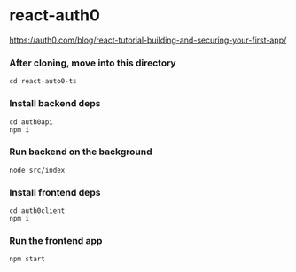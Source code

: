 # react-auth0
https://auth0.com/blog/react-tutorial-building-and-securing-your-first-app/
### After cloning, move into this directory
```
cd react-auto0-ts
```
### Install backend deps
```
cd auth0api
npm i
```
### Run backend on the background
```
node src/index
```
### Install frontend deps
```
cd auth0client
npm i
```
### Run the frontend app
```
npm start
```
